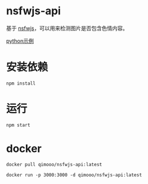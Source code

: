 # nsfwjs-api

基于 [nsfwjs](https://github.com/infinitered/nsfwjs)，可以用来检测图片是否包含色情内容。

[python示例](./python-example.py)

# 安装依赖
```
npm install
```
# 运行
```
npm start
```
# docker
```
docker pull qimooo/nsfwjs-api:latest
```
```
docker run -p 3000:3000 -d qimooo/nsfwjs-api:latest
```
